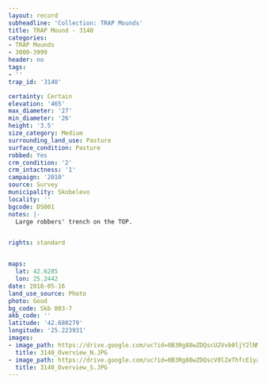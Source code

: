 ```yaml
---
layout: record
subheadline: 'Collection: TRAP Mounds'
title: TRAP Mound - 3140
categories:
- TRAP Mounds
- 3000-3999
header: no
tags:
- ''
trap_id: '3140'

certainty: Certain
elevation: '465'
max_diameter: '27'
min_diameter: '26'
height: '3.5'
size_category: Medium
surrounding_land_use: Pasture
surface_condition: Pasture
robbed: Yes
crm_condition: '2'
crm_intactness: '1'
campaign: '2010'
source: Survey
municipality: Skobelevo
locality: ''
bgcode: DS001
notes: |-
  Large robbers' trench on the TOP.


rights: standard


maps:
  lat: 42.6285
  lon: 25.2442
date: 2018-05-16
land_use_source: Photo
photo: Good
bg_code: Skb 003-7
akb_code: ''
latitude: '42.680279'
longitude: '25.223931'
images:
- image_path: https://drive.google.com/uc?id=0B3Rg88wZDQscU2Vvb0ljY2lNM00
  title: 3140_Overview_N.JPG
- image_path: https://drive.google.com/uc?id=0B3Rg88wZDQscV0lZeThfcE1yam8
  title: 3140_Overview_S.JPG
---
```


